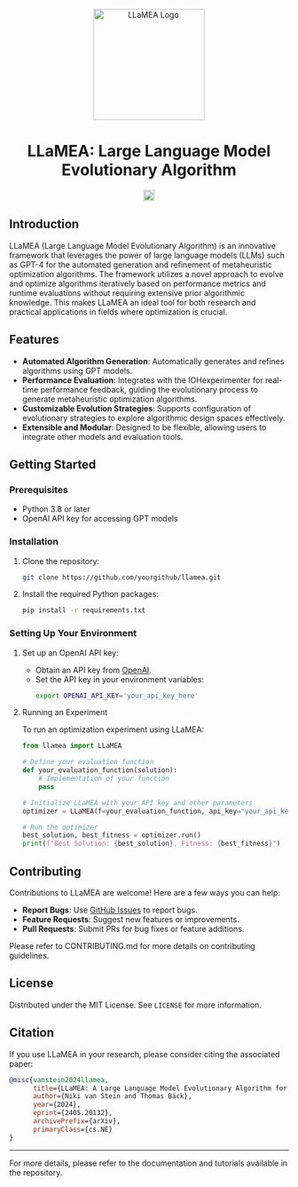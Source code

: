 <p align="center">
  <img src="logo.png" alt="LLaMEA Logo" width="200"/>
</p>

<h1 align="center">LLaMEA: Large Language Model Evolutionary Algorithm</h1>

<p align="center">
  <a href="https://pypi.org/project/llamea/">
    <img src="https://badge.fury.io/py/llamea.svg" alt="PyPI version" height="20">
  </a>
</p>

## Introduction

LLaMEA (Large Language Model Evolutionary Algorithm) is an innovative framework that leverages the power of large language models (LLMs) such as GPT-4 for the automated generation and refinement of metaheuristic optimization algorithms. The framework utilizes a novel approach to evolve and optimize algorithms iteratively based on performance metrics and runtime evaluations without requiring extensive prior algorithmic knowledge. This makes LLaMEA an ideal tool for both research and practical applications in fields where optimization is crucial.

## Features

- **Automated Algorithm Generation**: Automatically generates and refines algorithms using GPT models.
- **Performance Evaluation**: Integrates with the IOHexperimenter for real-time performance feedback, guiding the evolutionary process to generate metaheuristic optimization algorithms.
- **Customizable Evolution Strategies**: Supports configuration of evolutionary strategies to explore algorithmic design spaces effectively.
- **Extensible and Modular**: Designed to be flexible, allowing users to integrate other models and evaluation tools.

## Getting Started

### Prerequisites

- Python 3.8 or later
- OpenAI API key for accessing GPT models

### Installation

1. Clone the repository:
   ```bash
   git clone https://github.com/yourgithub/llamea.git
   ```
2. Install the required Python packages:
   ```bash
   pip install -r requirements.txt
   ```

### Setting Up Your Environment

1. Set up an OpenAI API key:
   - Obtain an API key from [OpenAI](https://openai.com/).
   - Set the API key in your environment variables:
     ```bash
     export OPENAI_API_KEY='your_api_key_here'
     ```

2. Running an Experiment

    To run an optimization experiment using LLaMEA:

    ```python
    from llamea import LLaMEA

    # Define your evaluation function
    def your_evaluation_function(solution):
        # Implementation of your function
        pass

    # Initialize LLaMEA with your API key and other parameters
    optimizer = LLaMEA(f=your_evaluation_function, api_key="your_api_key_here")

    # Run the optimizer
    best_solution, best_fitness = optimizer.run()
    print(f"Best Solution: {best_solution}, Fitness: {best_fitness}")
    ```

## Contributing

Contributions to LLaMEA are welcome! Here are a few ways you can help:

- **Report Bugs**: Use [GitHub Issues](https://github.com/yourgithub/llamea/issues) to report bugs.
- **Feature Requests**: Suggest new features or improvements.
- **Pull Requests**: Submit PRs for bug fixes or feature additions.

Please refer to CONTRIBUTING.md for more details on contributing guidelines.

## License

Distributed under the MIT License. See `LICENSE` for more information.


## Citation

If you use LLaMEA in your research, please consider citing the associated paper:

```bibtex
@misc{vanstein2024llamea,
      title={LLaMEA: A Large Language Model Evolutionary Algorithm for Automatically Generating Metaheuristics}, 
      author={Niki van Stein and Thomas Bäck},
      year={2024},
      eprint={2405.20132},
      archivePrefix={arXiv},
      primaryClass={cs.NE}
}
```

---

For more details, please refer to the documentation and tutorials available in the repository.
